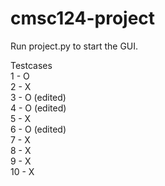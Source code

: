# cmsc124-project

Run project.py to start the GUI.

Testcases  
1 - O  
2 - X  
3 - O (edited)  
4 - O (edited)  
5 - X  
6 - O (edited)  
7 - X  
8 - X  
9 - X  
10 - X  
